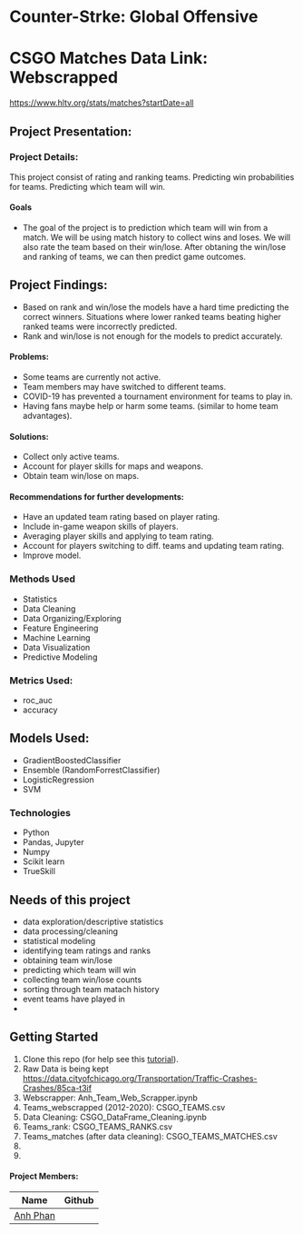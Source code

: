 # Counter-Strke: Global Offensive 


# CSGO Matches Data Link: Webscrapped 
https://www.hltv.org/stats/matches?startDate=all

## Project Presentation:


### Project Details:
This project consist of rating and ranking teams.
Predicting win probabilities for teams.
Predicting which team will win.


#### Goals  
- The goal of the project is to  prediction which team will win from a match. We will be using match history to collect wins and loses. We will also rate the team based on their win/lose. After obtaning the win/lose and ranking of teams, we can then predict game outcomes. 

## Project Findings:
- Based on rank and win/lose the models have a hard time predicting the correct winners. Situations where lower ranked teams beating higher ranked teams were incorrectly predicted. 
- Rank and win/lose is not enough for the models to predict accurately. 

#### Problems:
- Some teams are currently not active.
- Team members may have switched to different teams. 
- COVID-19 has prevented a tournament environment for teams to play in.
- Having fans maybe help or harm some teams. (similar to home team advantages).

#### Solutions:
- Collect only active teams.
- Account for player skills for maps and weapons.
- Obtain team win/lose on maps.

#### Recommendations for further developments:
- Have an updated team rating based on player rating.
- Include in-game weapon skills of players.
- Averaging player skills and applying to team rating.
- Account for players switching to diff. teams and updating team rating.
- Improve model.


### Methods Used
* Statistics
* Data Cleaning
* Data Organizing/Exploring
* Feature Engineering
* Machine Learning
* Data Visualization
* Predictive Modeling


### Metrics Used:
- roc_auc
- accuracy

## Models Used:
- GradientBoostedClassifier
- Ensemble (RandomForrestClassifier)
- LogisticRegression
- SVM

    
### Technologies
* Python
* Pandas, Jupyter
* Numpy
* Scikit learn
* TrueSkill


## Needs of this project
- data exploration/descriptive statistics
- data processing/cleaning
- statistical modeling
- identifying team ratings and ranks
- obtaining team win/lose
- predicting which team will win
- collecting team win/lose counts
- sorting through team matach history
- event teams have played in
- 

## Getting Started

1. Clone this repo (for help see this [tutorial](https://help.github.com/articles/cloning-a-repository/)).
2. Raw Data is being kept https://data.cityofchicago.org/Transportation/Traffic-Crashes-Crashes/85ca-t3if
3. Webscrapper: Anh_Team_Web_Scrapper.ipynb
4. Teams_webscrapped (2012-2020): CSGO_TEAMS.csv
5. Data Cleaning: CSGO_DataFrame_Cleaning.ipynb
6. Teams_rank: CSGO_TEAMS_RANKS.csv
7. Teams_matches (after data cleaning): CSGO_TEAMS_MATCHES.csv
8. 
9. 



#### Project Members:

|Name     |  Github   | 
|---------|-----------------|
|[Anh Phan](https://github.com/anhbiphan)

